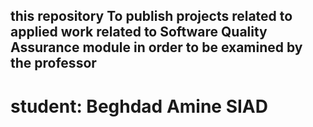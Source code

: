 ## this repository To publish projects related to applied work related to Software Quality Assurance module in order to be examined by the professor
# student: Beghdad Amine SIAD
